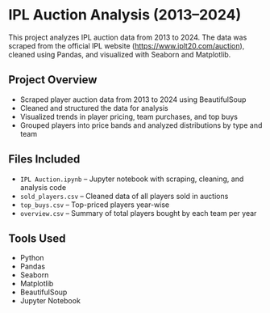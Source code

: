 # IPL Auction Analysis (2013–2024)

This project analyzes IPL auction data from 2013 to 2024. The data was scraped from the official IPL website (https://www.iplt20.com/auction), cleaned using Pandas, and visualized with Seaborn and Matplotlib.

## Project Overview

- Scraped player auction data from 2013 to 2024 using BeautifulSoup
- Cleaned and structured the data for analysis
- Visualized trends in player pricing, team purchases, and top buys
- Grouped players into price bands and analyzed distributions by type and team

## Files Included

- `IPL Auction.ipynb` – Jupyter notebook with scraping, cleaning, and analysis code
- `sold_players.csv` – Cleaned data of all players sold in auctions
- `top_buys.csv` – Top-priced players year-wise
- `overview.csv` – Summary of total players bought by each team per year

## Tools Used

- Python
- Pandas
- Seaborn
- Matplotlib
- BeautifulSoup
- Jupyter Notebook
